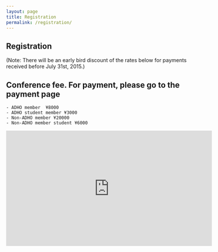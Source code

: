 ```yaml
---
layout: page
title: Registration
permalink: /registration/
---
```


## Registration 

(Note: There will be an early bird discount of the rates below for payments
	received before July 31st, 2015.)

## Conference fee.  For payment, please go to the payment page
	
	- ADHO member  ¥8000
    - ADHO student member ¥3000
    - Non-ADHO member ¥20000
    - Non-ADHO member student ¥6000


<iframe width="560" height="315" src="http://goo.gl/forms/Tj4hhpWmwp" frameborder="0"></iframe>


